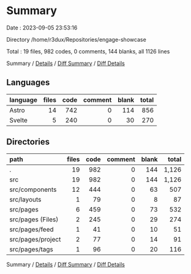 # Summary

Date : 2023-09-05 23:53:16

Directory /home/r3dux/Repositories/engage-showcase

Total : 19 files,  982 codes, 0 comments, 144 blanks, all 1126 lines

Summary / [Details](details.md) / [Diff Summary](diff.md) / [Diff Details](diff-details.md)

## Languages
| language | files | code | comment | blank | total |
| :--- | ---: | ---: | ---: | ---: | ---: |
| Astro | 14 | 742 | 0 | 114 | 856 |
| Svelte | 5 | 240 | 0 | 30 | 270 |

## Directories
| path | files | code | comment | blank | total |
| :--- | ---: | ---: | ---: | ---: | ---: |
| . | 19 | 982 | 0 | 144 | 1,126 |
| src | 19 | 982 | 0 | 144 | 1,126 |
| src/components | 12 | 444 | 0 | 63 | 507 |
| src/layouts | 1 | 79 | 0 | 8 | 87 |
| src/pages | 6 | 459 | 0 | 73 | 532 |
| src/pages (Files) | 2 | 245 | 0 | 29 | 274 |
| src/pages/feed | 1 | 41 | 0 | 10 | 51 |
| src/pages/project | 2 | 77 | 0 | 14 | 91 |
| src/pages/tags | 1 | 96 | 0 | 20 | 116 |

Summary / [Details](details.md) / [Diff Summary](diff.md) / [Diff Details](diff-details.md)